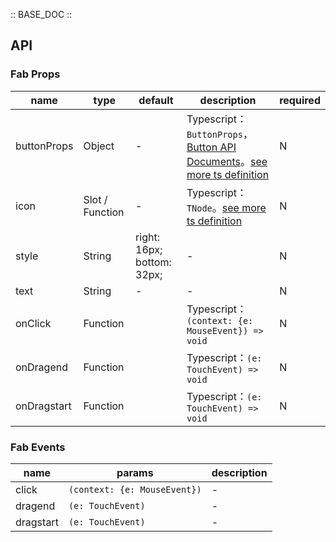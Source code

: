:: BASE_DOC ::

## API

### Fab Props

name | type | default | description | required
-- | -- | -- | -- | --
buttonProps | Object | - | Typescript：`ButtonProps`，[Button API Documents](./button?tab=api)。[see more ts definition](https://github.com/Tencent/tdesign-mobile-vue/tree/develop/src/fab/type.ts) | N
icon | Slot / Function | - | Typescript：`TNode`。[see more ts definition](https://github.com/Tencent/tdesign-mobile-vue/blob/develop/src/common.ts) | N
style | String | right: 16px; bottom: 32px; | \- | N
text | String | - | \- | N
onClick | Function |  | Typescript：`(context: {e: MouseEvent}) => void`<br/> | N
onDragend | Function |  | Typescript：`(e: TouchEvent) => void`<br/> | N
onDragstart | Function |  | Typescript：`(e: TouchEvent) => void`<br/> | N

### Fab Events

name | params | description
-- | -- | --
click | `(context: {e: MouseEvent})` | \-
dragend | `(e: TouchEvent)` | \-
dragstart | `(e: TouchEvent)` | \-
